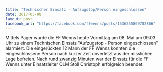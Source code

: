 ```yaml
---
title: "Technischer Einsatz - Aufzugstop/Person eingeschlossen"
date: 2017-05-08
layout: post
facebook_url: "https://facebook.com/ffwenns/posts/1536255869782866"
---
```


Mittels Pager wurde die FF Wenns heute Vormittag am 08. Mai um 09:03 Uhr zu einem Technischen Einsatz "Aufzugstop - Person eingeschlossen" alarmiert. Die eingerückten 12 Mann der FF Wenns konnten die eingeschlossene Person nach kurzer Zeit unverletzt aus der misslichen Lage befreien. Nach rund zwanzig Minuten war der Einsatz für die FF Wenns unter Einsatzleiter OLM Stoll Christoph erfolgreich beendet.
